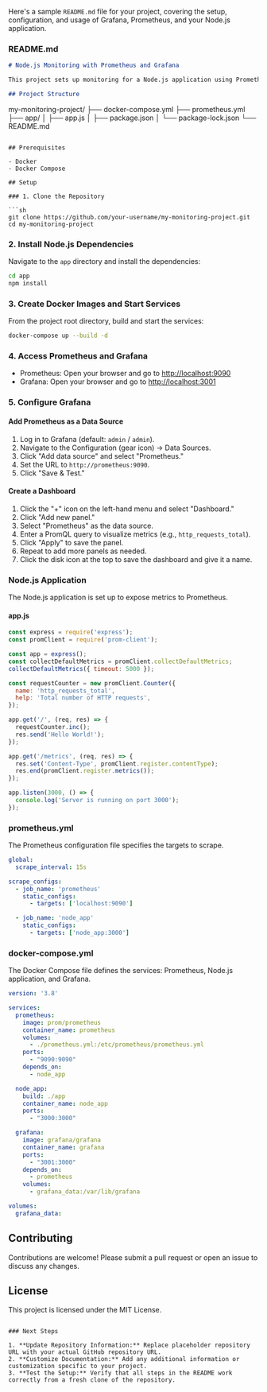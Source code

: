 Here's a sample `README.md` file for your project, covering the setup, configuration, and usage of Grafana, Prometheus, and your Node.js application.

### README.md

```markdown
# Node.js Monitoring with Prometheus and Grafana

This project sets up monitoring for a Node.js application using Prometheus and Grafana. The setup uses Docker and Docker Compose to run the services.

## Project Structure

```
my-monitoring-project/
├── docker-compose.yml
├── prometheus.yml
├── app/
│   ├── app.js
│   ├── package.json
│   └── package-lock.json
└── README.md
```

## Prerequisites

- Docker
- Docker Compose

## Setup

### 1. Clone the Repository

```sh
git clone https://github.com/your-username/my-monitoring-project.git
cd my-monitoring-project
```

### 2. Install Node.js Dependencies

Navigate to the `app` directory and install the dependencies:

```sh
cd app
npm install
```

### 3. Create Docker Images and Start Services

From the project root directory, build and start the services:

```sh
docker-compose up --build -d
```

### 4. Access Prometheus and Grafana

- Prometheus: Open your browser and go to [http://localhost:9090](http://localhost:9090)
- Grafana: Open your browser and go to [http://localhost:3001](http://localhost:3001)

### 5. Configure Grafana

#### Add Prometheus as a Data Source

1. Log in to Grafana (default: `admin` / `admin`).
2. Navigate to the Configuration (gear icon) -> Data Sources.
3. Click "Add data source" and select "Prometheus."
4. Set the URL to `http://prometheus:9090`.
5. Click "Save & Test."

#### Create a Dashboard

1. Click the "+" icon on the left-hand menu and select "Dashboard."
2. Click "Add new panel."
3. Select "Prometheus" as the data source.
4. Enter a PromQL query to visualize metrics (e.g., `http_requests_total`).
5. Click "Apply" to save the panel.
6. Repeat to add more panels as needed.
7. Click the disk icon at the top to save the dashboard and give it a name.

### Node.js Application

The Node.js application is set up to expose metrics to Prometheus.

#### app.js

```javascript
const express = require('express');
const promClient = require('prom-client');

const app = express();
const collectDefaultMetrics = promClient.collectDefaultMetrics;
collectDefaultMetrics({ timeout: 5000 });

const requestCounter = new promClient.Counter({
  name: 'http_requests_total',
  help: 'Total number of HTTP requests',
});

app.get('/', (req, res) => {
  requestCounter.inc();
  res.send('Hello World!');
});

app.get('/metrics', (req, res) => {
  res.set('Content-Type', promClient.register.contentType);
  res.end(promClient.register.metrics());
});

app.listen(3000, () => {
  console.log('Server is running on port 3000');
});
```

### prometheus.yml

The Prometheus configuration file specifies the targets to scrape.

```yaml
global:
  scrape_interval: 15s

scrape_configs:
  - job_name: 'prometheus'
    static_configs:
      - targets: ['localhost:9090']

  - job_name: 'node_app'
    static_configs:
      - targets: ['node_app:3000']
```

### docker-compose.yml

The Docker Compose file defines the services: Prometheus, Node.js application, and Grafana.

```yaml
version: '3.8'

services:
  prometheus:
    image: prom/prometheus
    container_name: prometheus
    volumes:
      - ./prometheus.yml:/etc/prometheus/prometheus.yml
    ports:
      - "9090:9090"
    depends_on:
      - node_app

  node_app:
    build: ./app
    container_name: node_app
    ports:
      - "3000:3000"

  grafana:
    image: grafana/grafana
    container_name: grafana
    ports:
      - "3001:3000"
    depends_on:
      - prometheus
    volumes:
      - grafana_data:/var/lib/grafana

volumes:
  grafana_data:
```

## Contributing

Contributions are welcome! Please submit a pull request or open an issue to discuss any changes.

## License

This project is licensed under the MIT License.
```

### Next Steps

1. **Update Repository Information:** Replace placeholder repository URL with your actual GitHub repository URL.
2. **Customize Documentation:** Add any additional information or customization specific to your project.
3. **Test the Setup:** Verify that all steps in the README work correctly from a fresh clone of the repository.



